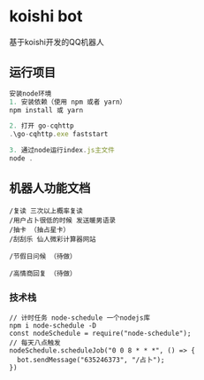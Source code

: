 # koishi bot 
基于koishi开发的QQ机器人

## 运行项目
```js 
安装node环境
1. 安装依赖（使用 npm 或者 yarn）
npm install 或 yarn

2. 打开 go-cqhttp
.\go-cqhttp.exe faststart 

3. 通过node运行index.js主文件
node .
```

## 机器人功能文档
```
/复读 三次以上概率复读
/用户占卜很低的时候 发送暖男语录
/抽卡 （抽占星卡）
/刮刮乐 仙人微彩计算器网站

/节假日问候 （待做）

/高情商回复 （待做）
```

### 技术栈

```
// 计时任务 node-schedule 一个nodejs库
npm i node-schedule -D
const nodeSchedule = require("node-schedule");
// 每天八点触发
nodeSchedule.scheduleJob("0 0 8 * * *", () => {
  bot.sendMessage("635246373", "/占卜");
})
```

